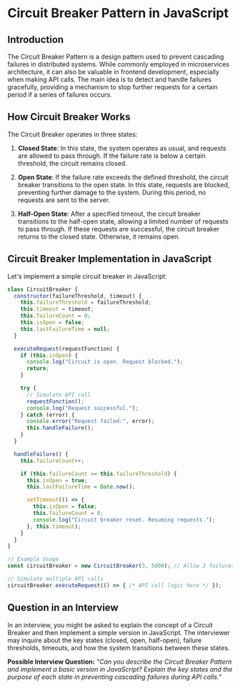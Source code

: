 # Circuit Breaker Pattern in JavaScript

## Introduction

The Circuit Breaker Pattern is a design pattern used to prevent cascading failures in distributed systems. While commonly employed in microservices architecture, it can also be valuable in frontend development, especially when making API calls. The main idea is to detect and handle failures gracefully, providing a mechanism to stop further requests for a certain period if a series of failures occurs.

## How Circuit Breaker Works

The Circuit Breaker operates in three states:

1. **Closed State**: In this state, the system operates as usual, and requests are allowed to pass through. If the failure rate is below a certain threshold, the circuit remains closed.

2. **Open State**: If the failure rate exceeds the defined threshold, the circuit breaker transitions to the open state. In this state, requests are blocked, preventing further damage to the system. During this period, no requests are sent to the server.

3. **Half-Open State**: After a specified timeout, the circuit breaker transitions to the half-open state, allowing a limited number of requests to pass through. If these requests are successful, the circuit breaker returns to the closed state. Otherwise, it remains open.

## Circuit Breaker Implementation in JavaScript

Let's implement a simple circuit breaker in JavaScript:

```javascript
class CircuitBreaker {
  constructor(failureThreshold, timeout) {
    this.failureThreshold = failureThreshold;
    this.timeout = timeout;
    this.failureCount = 0;
    this.isOpen = false;
    this.lastFailureTime = null;
  }

  executeRequest(requestFunction) {
    if (this.isOpen) {
      console.log("Circuit is open. Request blocked.");
      return;
    }

    try {
      // Simulate API call
      requestFunction();
      console.log("Request successful.");
    } catch (error) {
      console.error("Request failed:", error);
      this.handleFailure();
    }
  }

  handleFailure() {
    this.failureCount++;

    if (this.failureCount >= this.failureThreshold) {
      this.isOpen = true;
      this.lastFailureTime = Date.now();

      setTimeout(() => {
        this.isOpen = false;
        this.failureCount = 0;
        console.log("Circuit breaker reset. Resuming requests.");
      }, this.timeout);
    }
  }
}

// Example Usage
const circuitBreaker = new CircuitBreaker(3, 5000); // Allow 3 failures in 5 seconds

// Simulate multiple API calls
circuitBreaker.executeRequest(() => { /* API call logic here */ });
```

## Question in an Interview

In an interview, you might be asked to explain the concept of a Circuit Breaker and then implement a simple version in JavaScript. The interviewer may inquire about the key states (closed, open, half-open), failure thresholds, timeouts, and how the system transitions between these states.

**Possible Interview Question:**
*"Can you describe the Circuit Breaker Pattern and implement a basic version in JavaScript? Explain the key states and the purpose of each state in preventing cascading failures during API calls."*